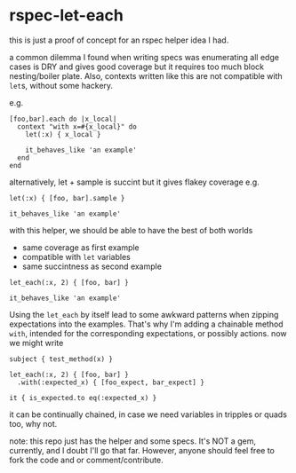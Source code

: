 # rspec-let-each

this is just a proof of concept for an rspec helper idea I had.

a common dilemma I found when writing specs was
enumerating all edge cases is DRY and gives good coverage
but it requires too much block nesting/boiler plate.
Also, contexts written like this are not compatible with `let`s,
without some hackery.

e.g.
```
[foo,bar].each do |x_local|
  context "with x=#{x_local}" do
    let(:x) { x_local }

    it_behaves_like 'an example'
  end
end
```

alternatively, let + sample is succint
but it gives flakey coverage
e.g.
```
let(:x) { [foo, bar].sample }

it_behaves_like 'an example'
```

with this helper, we should be able to have the best of both worlds
 - same coverage as first example
 - compatible with `let` variables
 - same succintness as second example
```
let_each(:x, 2) { [foo, bar] }

it_behaves_like 'an example'
```

Using the `let_each` by itself lead to some awkward patterns when zipping expectations into the examples.
That's why I'm adding a chainable method `with`, intended for the corresponding expectations, or possibly actions.
now we might write
```
subject { test_method(x) }

let_each(:x, 2) { [foo, bar] }
  .with(:expected_x) { [foo_expect, bar_expect] }

it { is_expected.to eq(:expected_x) }
```
it can be continually chained, in case we need variables in tripples or quads too, why not.

note: this repo just has the helper and some specs. It's NOT a gem, currently, and I doubt I'll go that far.
However, anyone should feel free to fork the code and or comment/contribute.
